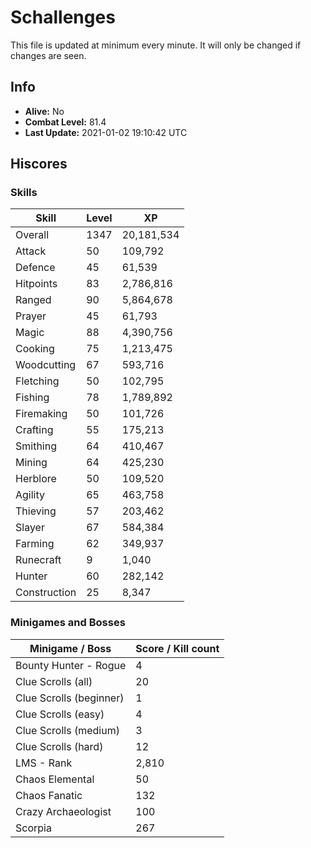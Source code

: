 # Schallenges

This file is updated at minimum every minute. It will only be changed if changes are seen.

## Info

 - **Alive:** No
 - **Combat Level:** 81.4
 - **Last Update:** 2021-01-02 19:10:42 UTC

## Hiscores

### Skills

| Skill | Level | XP |
|--|--|--|
| Overall | 1347 | 20,181,534 |
| Attack | 50 | 109,792 |
| Defence | 45 | 61,539 |
| Hitpoints | 83 | 2,786,816 |
| Ranged | 90 | 5,864,678 |
| Prayer | 45 | 61,793 |
| Magic | 88 | 4,390,756 |
| Cooking | 75 | 1,213,475 |
| Woodcutting | 67 | 593,716 |
| Fletching | 50 | 102,795 |
| Fishing | 78 | 1,789,892 |
| Firemaking | 50 | 101,726 |
| Crafting | 55 | 175,213 |
| Smithing | 64 | 410,467 |
| Mining | 64 | 425,230 |
| Herblore | 50 | 109,520 |
| Agility | 65 | 463,758 |
| Thieving | 57 | 203,462 |
| Slayer | 67 | 584,384 |
| Farming | 62 | 349,937 |
| Runecraft | 9 | 1,040 |
| Hunter | 60 | 282,142 |
| Construction | 25 | 8,347 |

### Minigames and Bosses

| Minigame / Boss | Score / Kill count |
|--|--|
| Bounty Hunter - Rogue | 4 |
| Clue Scrolls (all) | 20 |
| Clue Scrolls (beginner) | 1 |
| Clue Scrolls (easy) | 4 |
| Clue Scrolls (medium) | 3 |
| Clue Scrolls (hard) | 12 |
| LMS - Rank | 2,810 |
| Chaos Elemental | 50 |
| Chaos Fanatic | 132 |
| Crazy Archaeologist | 100 |
| Scorpia | 267 |
